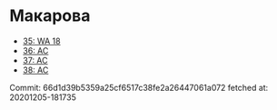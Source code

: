 # Макарова
- [35: WA 18](35.md)
- [36: AC](36.md)
- [37: AC](37.md)
- [38: AC](38.md)

Commit: 66d1d39b5359a25cf6517c38fe2a26447061a072
 fetched at: 20201205-181735
